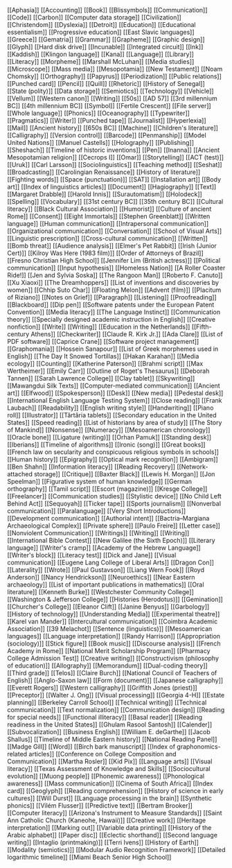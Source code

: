 [[Aphasia]]
[[Accounting]]
[[Book]]
[[Blissymbols]]
[[Communication]]
[[Code]]
[[Carbon]]
[[Computer data storage]]
[[Civilization]]
[[Christendom]]
[[Dyslexia]]
[[Detroit]]
[[Education]]
[[Educational essentialism]]
[[Progressive education]]
[[East Slavic languages]]
[[Greece]]
[[Gematria]]
[[Grammar]]
[[Grapheme]]
[[Graphic design]]
[[Glyph]]
[[Hard disk drive]]
[[Incunable]]
[[Integrated circuit]]
[[Ink]]
[[Kaddish]]
[[Klingon language]]
[[Kana]]
[[Language]]
[[Library]]
[[Literacy]]
[[Morpheme]]
[[Marshall McLuhan]]
[[Media studies]]
[[Microscope]]
[[Mass media]]
[[Mesopotamia]]
[[New Testament]]
[[Noam Chomsky]]
[[Orthography]]
[[Papyrus]]
[[Periodization]]
[[Public relations]]
[[Punched card]]
[[Pencil]]
[[Quill]]
[[Rhetoric]]
[[History of Senegal]]
[[State (polity)]]
[[Data storage]]
[[Semiotics]]
[[Technology]]
[[Vehicle]]
[[Vellum]]
[[Western canon]]
[[Writing]]
[[50s]]
[[AD 57]]
[[3rd millennium BC]]
[[4th millennium BC]]
[[Symbol]]
[[Fertile Crescent]]
[[File server]]
[[Whole language]]
[[Phonics]]
[[Oceanography]]
[[Typewriter]]
[[Pragmatics]]
[[Writer]]
[[Punched tape]]
[[Journalist]]
[[Hyperlexia]]
[[Mail]]
[[Ancient history]]
[[650s BC]]
[[Machine]]
[[Children's literature]]
[[Calligraphy]]
[[Version control]]
[[Barcode]]
[[Penmanship]]
[[Model United Nations]]
[[Manuel Castells]]
[[Holography]]
[[Publishing]]
[[Sheshach]]
[[Timeline of historic inventions]]
[[Pen]]
[[Inanna]]
[[Ancient Mesopotamian religion]]
[[Cecrops I]]
[[Omar]]
[[Storytelling]]
[[ACT (test)]]
[[Uruk]]
[[Carl Larsson]]
[[Sociolinguistics]]
[[Teaching method]]
[[Seshat]]
[[Broadcasting]]
[[Carolingian Renaissance]]
[[History of literature]]
[[Fighting words]]
[[Space (punctuation)]]
[[SAT]]
[[Installation art]]
[[Body art]]
[[Index of linguistics articles]]
[[Document]]
[[Hagiography]]
[[Text]]
[[Margaret Drabble]]
[[Harold Innis]]
[[Surautomatism]]
[[Holodeck]]
[[Spelling]]
[[Vocabulary]]
[[31st century BC]]
[[35th century BC]]
[[Cultural literacy]]
[[Black Cultural Association]]
[[Humorist]]
[[Culture of ancient Rome]]
[[Consent]]
[[Eight Immortals]]
[[Stephen Greenblatt]]
[[Written language]]
[[Human communication]]
[[Intrapersonal communication]]
[[Organizational communication]]
[[Conversation]]
[[School of Visual Arts]]
[[Linguistic prescription]]
[[Cross-cultural communication]]
[[Written]]
[[Bomb threat]]
[[Audience analysis]]
[[Elmer's Pet Rabbit]]
[[Irish (Junior Cert)]]
[[Kilroy Was Here (1983 film)]]
[[Order of Attorneys of Brazil]]
[[Fresno Christian High School]]
[[Jennifer Lim (British actress)]]
[[Political communication]]
[[Input hypothesis]]
[[Homeless Nation]]
[[A Roller Coaster Ride!]]
[[Jen and Sylvia Soska]]
[[The Rangoon Man]]
[[Roberto F. Canuto]]
[[Xu Xiaoxi]]
[[The Dreamhoppers]]
[[List of inventions and discoveries by women]]
[[Chhip Suto Char]]
[[Floating Melon]]
[[Advent (film)]]
[[Placitum of Riziano]]
[[Notes on Grief]]
[[Paragraph]]
[[Listening]]
[[Proofreading]]
[[Blackboard]]
[[Dip pen]]
[[Software patents under the European Patent Convention]]
[[Media literacy]]
[[The Language Instinct]]
[[Communication theory]]
[[Specially designed academic instruction in English]]
[[Creative nonfiction]]
[[Write]]
[[Writing]]
[[Education in the Netherlands]]
[[Fifth-century Athens]]
[[Checkwriter]]
[[Claude R. Kirk Jr.]]
[[Ada Clare]]
[[List of PDF software]]
[[Caprice Crane]]
[[Software project management]]
[[Graphomania]]
[[Hossein Sanapour]]
[[List of Greek morphemes used in English]]
[[The Day It Snowed Tortillas]]
[[Hakan Karahan]]
[[Media ecology]]
[[Counting]]
[[Katherine Paterson]]
[[Brahmi script]]
[[Max Wertheimer]]
[[Emily Carr]]
[[Outline of Roget's Thesaurus]]
[[Deborah Tannen]]
[[Sarah Lawrence College]]
[[Clay tablet]]
[[Skywriting]]
[[Mawangdui Silk Texts]]
[[Computer-mediated communication]]
[[Ancient art]]
[[Elfwood]]
[[Spokesperson]]
[[Desk]]
[[New media]]
[[Pedestal desk]]
[[International English Language Testing System]]
[[Close reading]]
[[Frank Laubach]]
[[Readability]]
[[English writing style]]
[[Handwriting]]
[[Piano roll]]
[[Illustrator]]
[[Tărtăria tablets]]
[[Secondary education in the United States]]
[[Speed reading]]
[[List of historians by area of study]]
[[The Story of Mankind]]
[[Nonsense]]
[[Numeracy]]
[[Mesoamerican chronology]]
[[Oracle bone]]
[[Ligature (writing)]]
[[Orhan Pamuk]]
[[Standing desk]]
[[Iberians]]
[[Timeline of algorithms]]
[[Ironic (song)]]
[[Great books]]
[[French law on secularity and conspicuous religious symbols in schools]]
[[Human history]]
[[Epigraphy]]
[[Optical mark recognition]]
[[Ambigram]]
[[Ben Shahn]]
[[Information literacy]]
[[Reading Recovery]]
[[Network-attached storage]]
[[Critique]]
[[Baxter Black]]
[[Lewis H. Morgan]]
[[Jon Speelman]]
[[Figurative system of human knowledge]]
[[German orthography]]
[[Tamil script]]
[[Escort (magazine)]]
[[Kresge College]]
[[Freelancer]]
[[Communication studies]]
[[Stylistic device]]
[[No Child Left Behind Act]]
[[Sequoyah]]
[[Ticker tape]]
[[Sports journalism]]
[[Nonverbal communication]]
[[Paralanguage]]
[[Very Short Introductions]]
[[Development communication]]
[[Authorial intent]]
[[Bactria–Margiana Archaeological Complex]]
[[Private sphere]]
[[Paulo Freire]]
[[Letter case]]
[[Nonviolent Communication]]
[[Writings]]
[[Writing]]
[[Writing]]
[[International Bible Contest]]
[[New Galilee (the Sixth Epoch)]]
[[Literary language]]
[[Writer's cramp]]
[[Academy of the Hebrew Language]]
[[Writer's block]]
[[Literacy test]]
[[Dick and Jane]]
[[Visual communication]]
[[Eugene Lang College of Liberal Arts]]
[[Dragon Con]]
[[Laterality]]
[[Wrote]]
[[Paul Gustavson]]
[[Liang Wern Fook]]
[[Royd Anderson]]
[[Nancy Hendrickson]]
[[Neuroethics]]
[[Near Eastern archaeology]]
[[List of important publications in mathematics]]
[[Oral literature]]
[[Kenneth Burke]]
[[Westchester Community College]]
[[Washington & Jefferson College]]
[[Histories (Herodotus)]]
[[Gemination]]
[[Churcher's College]]
[[Eleanor Clift]]
[[Janine Benyus]]
[[Garbology]]
[[History of technology]]
[[Understanding Media]]
[[Experimental theatre]]
[[Karel van Mander]]
[[Intercultural communication]]
[[Coimbra Academic Association]]
[[39 Melachot]]
[[Sentence (linguistics)]]
[[Mesoamerican languages]]
[[Language interpretation]]
[[Randy Harrison]]
[[Appropriation (sociology)]]
[[Stick figure]]
[[Book music]]
[[Discourse analysis]]
[[French Academy in Rome]]
[[National Merit Scholarship Program]]
[[Pharmacy College Admission Test]]
[[Creative writing]]
[[Constructivism (philosophy of education)]]
[[Allography]]
[[Memorandum]]
[[Dual-coding theory]]
[[Third grade]]
[[Telos]]
[[Claire Burch]]
[[National Council of Teachers of English]]
[[Anglo-Saxon law]]
[[Form (document)]]
[[Japanese calligraphy]]
[[Everett Rogers]]
[[Western calligraphy]]
[[Griffith Jones (priest)]]
[[Preceptor]]
[[Walter J. Ong]]
[[Visual processing]]
[[Georgia 4-H]]
[[Estate planning]]
[[Berkeley Carroll School]]
[[Technical writing]]
[[Technical communication]]
[[Text normalization]]
[[Communication design]]
[[Reading for special needs]]
[[Functional illiteracy]]
[[Basal reader]]
[[Reading readiness in the United States]]
[[Ghulam Rasool Santosh]]
[[Calender]]
[[Subvocalization]]
[[Business English]]
[[William E. deGarthe]]
[[Jacob Shallus]]
[[Timeline of Middle Eastern history]]
[[National Reading Panel]]
[[Madge Gill]]
[[Word]]
[[Birch bark manuscript]]
[[Index of graphonomics-related articles]]
[[Conference on College Composition and Communication]]
[[Martha Rosler]]
[[Kid Pix]]
[[Language arts]]
[[Visual literacy]]
[[Texas Assessment of Knowledge and Skills]]
[[Sociocultural evolution]]
[[Muong people]]
[[Phonemic awareness]]
[[Phonological awareness]]
[[Mass communication]]
[[Cinema of South Africa]]
[[Index card]]
[[Geoglyph]]
[[Reading comprehension]]
[[History of science in early cultures]]
[[Will Durst]]
[[Language processing in the brain]]
[[Synthetic phonics]]
[[Vilém Flusser]]
[[Predictive text]]
[[Bertram Brooker]]
[[Computer literacy]]
[[Arizona's Instrument to Measure Standards]]
[[Saint Ann Catholic Church (Kaneohe, Hawaii)]]
[[Creative work]]
[[Heritage interpretation]]
[[Marking out]]
[[Variable data printing]]
[[History of the Arabic alphabet]]
[[Paper disc]]
[[Eclectic shorthand]]
[[Second language writing]]
[[Intaglio (printmaking)]]
[[Terri Ivens]]
[[History of Earth]]
[[Modality (semiotics)]]
[[Modular Audio Recognition Framework]]
[[Detailed logarithmic timeline]]
[[Miami Beach Senior High School]]
